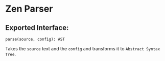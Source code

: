 # Zen Parser

## Exported Interface:

`parse(source, config): AST`

Takes the `source` text and the `config` and transforms it to `Abstract Syntax Tree`.
